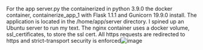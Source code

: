 For the app server.py the containerized in python 3.9.0 the docker container, containerize_app_1 with Flask 1.1.1 and Gunicorn 19.9.0 install. The application is located in the /home/app/server directory. I spined up an Ubuntu server to run my text. The nginx container uses a docker volume, ssl_certificates, to store the ssl cert. All https requests are redirected to https and strict-transport security is enforced![image](https://user-images.githubusercontent.com/15150177/151907754-46c2adb8-a4a8-4818-b109-653990a882b3.png)
